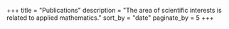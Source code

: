 +++
title = "Publications"
description = "The area of scientific interests is related to applied mathematics."
sort_by = "date"
paginate_by = 5
+++